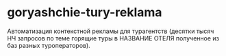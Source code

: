 # goryashchie-tury-reklama
Автоматизация контекстной рекламы для турагентств (десятки тысяч НЧ запросов по теме горящие туры в НАЗВАНИЕ ОТЕЛЯ  полученное из баз разных туроператоров).
